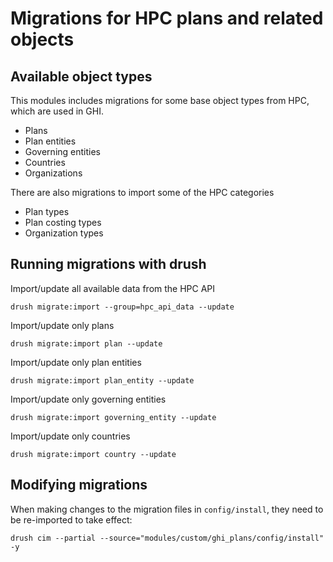 # Migrations for HPC plans and related objects #

## Available object types ##

This modules includes migrations for some base object types from HPC, which are used in GHI.

- Plans
- Plan entities
- Governing entities
- Countries
- Organizations

There are also migrations to import some of the HPC categories

- Plan types
- Plan costing types
- Organization types


## Running migrations with drush ##

Import/update all available data from the HPC API

```drush migrate:import --group=hpc_api_data --update```

Import/update only plans

```drush migrate:import plan --update```

Import/update only plan entities

```drush migrate:import plan_entity --update```

Import/update only governing entities

```drush migrate:import governing_entity --update```

Import/update only countries

```drush migrate:import country --update```


## Modifying migrations ##
When making changes to the migration files in `config/install`, they need to be re-imported to take effect:

```drush cim --partial --source="modules/custom/ghi_plans/config/install" -y```